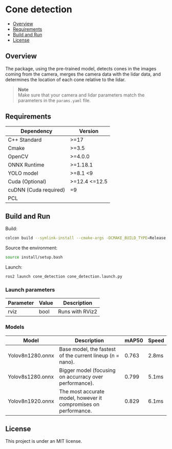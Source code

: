 # Сone detection
- [Overview](#Overview)
- [Requirements](#Requirements)
- [Build and Run](#Build-and-Run)
- [License](#License)

## Overview
The package, using the pre-trained model, detects cones in the images coming from the camera, merges the camera data with the lidar data, and determines the location of each cone relative to the lidar.

> **Note**  
> Make sure that your camera and lidar parameters match the parameters in the `params.yaml` file.

## Requirements
| Dependency            | Version        |
| --------------------- | -------------- |
| C++ Standard          | >=17           |
| Cmake                 | >=3.5          |
| OpenCV                | >=4.0.0        |
| ONNX Runtime          | >=1.18.1       |
| YOLO model            | >=8.1 \<9      |
| Cuda (Optional)       | >=12.4 \<=12.5 |
| cuDNN (Cuda required) | =9             |
| PCL                   |                |

## Build and Run
Build:
```bash
colcon build --symlink-install --cmake-args -DCMAKE_BUILD_TYPE=Release
```

Source the environment:
```bash
source install/setup.bash
```

Launch:
```bash
ros2 launch cone_detection cone_detection.launch.py 
```

### Launch parameters
| Parameter | Value      | Description                    |
| --------- | ---------- | ------------------------------ |
| rviz      | bool       | Runs with RViz2                |


### Models
| Model            | Description                                                     | mAP50 | Speed |
|------------------|-----------------------------------------------------------------|-------|-------|
| Yolov8n1280.onnx | Base model, the fastest of the current lineup (n = nano).       | 0.763 | 2.8ms |
| Yolov8s1280.onnx | Bigger model (focusing on accurracy over performance).          | 0.799 | 5.1ms |
| Yolov8n1920.onnx | The most accurate model, however it compromises on performance. | 0.829 | 6.1ms |

## License
This project is under an MIT license.
